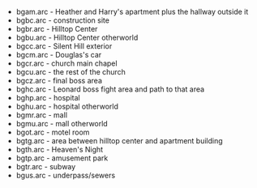 * bgam.arc - Heather and Harry's apartment plus the hallway outside it
* bgbc.arc - construction site
* bgbr.arc - Hilltop Center
* bgbu.arc - Hilltop Center otherworld
* bgcc.arc - Silent Hill exterior
* bgcm.arc - Douglas's car
* bgcr.arc - church main chapel
* bgcu.arc - the rest of the church
* bgcz.arc - final boss area
* bghc.arc - Leonard boss fight area and path to that area
* bghp.arc - hospital
* bghu.arc - hospital otherworld
* bgmr.arc - mall
* bgmu.arc - mall otherworld
* bgot.arc - motel room
* bgtg.arc - area between hilltop center and apartment building
* bgth.arc - Heaven's Night
* bgtp.arc - amusement park
* bgtr.arc - subway
* bgus.arc - underpass/sewers
